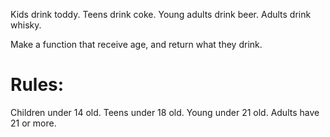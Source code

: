 Kids drink toddy.
Teens drink coke.
Young adults drink beer.
Adults drink whisky.

Make a function that receive age, and return what they drink.

# Rules:

Children under 14 old.
Teens under 18 old.
Young under 21 old.
Adults have 21 or more.
